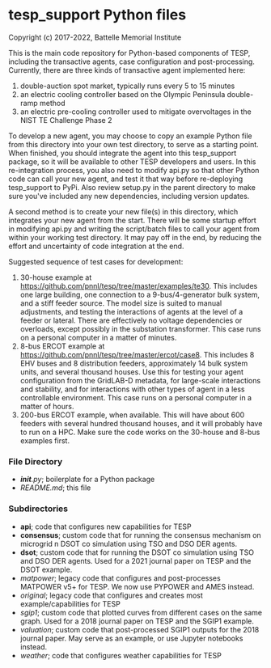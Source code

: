 # tesp_support Python files

Copyright (c) 2017-2022, Battelle Memorial Institute

This is the main code repository for Python-based components of TESP, 
including the transactive agents, case configuration and post-processing.  
Currently, there are three kinds of transactive agent implemented here: 

1. double-auction spot market, typically runs every 5 to 15 minutes
2. an electric cooling controller based on the Olympic Peninsula double-ramp method
3. an electric pre-cooling controller used to mitigate overvoltages in the NIST TE Challenge Phase 2

To develop a new agent, you may choose to copy an example Python file from 
this directory into your own test directory, to serve as a starting point.  
When finished, you should integrate the agent into this tesp_support 
package, so it will be available to other TESP developers and users.  In 
this re-integration process, you also need to modify api.py so that other 
Python code can call your new agent, and test it that way before 
re-deploying tesp_support to PyPi.  Also review setup.py in the parent 
directory to make sure you've included any new dependencies, including 
version updates.  
  
A second method is to create your new file(s) in this directory, which 
integrates your new agent from the start.  There will be some startup 
effort in modifying api.py and writing the script/batch files to call your 
agent from within your working test directory.  It may pay off in the end, 
by reducing the effort and uncertainty of code integration at the end.  

Suggested sequence of test cases for development:

1. 30-house example at https://github.com/pnnl/tesp/tree/master/examples/te30. This includes one large building, one connection to a 9-bus/4-generator bulk system, and a stiff feeder source. The model size is suited to manual adjustments, and testing the interactions of agents at the level of a feeder or lateral. There are effectively no voltage dependencies or overloads, except possibly in the substation transformer. This case runs on a personal computer in a matter of minutes.
2. 8-bus ERCOT example at https://github.com/pnnl/tesp/tree/master/ercot/case8. This includes 8 EHV buses and 8 distribution feeders, approximately 14 bulk system units, and several thousand houses. Use this for testing your agent configuration from the GridLAB-D metadata, for large-scale interactions and stability, and for interactions with other types of agent in a less controllable environment. This case runs on a personal computer in a matter of hours.
3. 200-bus ERCOT example, when available. This will have about 600 feeders with several hundred thousand houses, and it will probably have to run on a HPC. Make sure the code works on the 30-house and 8-bus examples first.

### File Directory

- *__init__.py*; boilerplate for a Python package
- *README.md*; this file

### Subdirectories

- **api**; code that configures new capabilities for TESP
- **consensus**; custom code that for running the consensus mechanism on microgrid n DSOT co simulation using TSO and DSO DER agents.
- **dsot**; custom code that for running the DSOT co simulation using TSO and DSO DER agents. Used for a 2021 journal paper on TESP and the DSOT example.
- *matpower*; legacy code that configures and post-processes MATPOWER v5+ for TESP. We now use PYPOWER and AMES instead.
- *original*; legacy code that configures and creates most example/capabilities for TESP 
- *sgip1*; custom code that plotted curves from different cases on the same graph. Used for a 2018 journal paper on TESP and the SGIP1 example.
- *valuation*; custom code that post-processed SGIP1 outputs for the 2018 journal paper. May serve as an example, or use Jupyter notebooks instead.
- *weather*; code that configures weather capabilities for TESP
